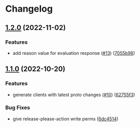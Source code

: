 # Changelog

## [1.2.0](https://github.com/flipt-io/flipt-grpc-go/compare/v1.1.0...v1.2.0) (2022-11-02)


### Features

* add reason value for evaluation response ([#13](https://github.com/flipt-io/flipt-grpc-go/issues/13)) ([7055b98](https://github.com/flipt-io/flipt-grpc-go/commit/7055b9898118b2386d91124bd157e9624a2f42e2))

## [1.1.0](https://github.com/flipt-io/flipt-grpc-go/compare/v1.0.0...v1.1.0) (2022-10-20)


### Features

* generate clients with latest proto changes ([#10](https://github.com/flipt-io/flipt-grpc-go/issues/10)) ([62755f3](https://github.com/flipt-io/flipt-grpc-go/commit/62755f3550b8a6e009b42eb75635e3570a3eab4c))


### Bug Fixes

* give release-please-action write perms ([6dc4514](https://github.com/flipt-io/flipt-grpc-go/commit/6dc4514853a093600ca7819b2535bf00c024185d))
